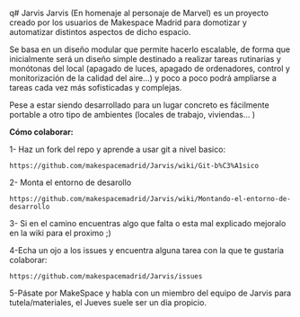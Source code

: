 q# Jarvis
Jarvis (En homenaje al personaje de Marvel) es un proyecto creado por los usuarios de Makespace Madrid para domotizar y automatizar distintos aspectos de dicho espacio.

Se basa en un diseño modular que permite hacerlo escalable, de forma que inicialmente será un diseño simple destinado a realizar tareas rutinarias y monótonas del local (apagado de luces, apagado de ordenadores, control y monitorización de la calidad del aire...) y poco a poco podrá ampliarse a tareas cada vez más sofisticadas y complejas.

Pese a estar siendo desarrollado para un lugar concreto es fácilmente portable a otro tipo de ambientes (locales de trabajo, viviendas... )


****Cómo colaborar:****


1- Haz un fork del repo y aprende a usar git a nivel basico:

    https://github.com/makespacemadrid/Jarvis/wiki/Git-b%C3%A1sico

2- Monta el entorno de desarollo

    https://github.com/makespacemadrid/Jarvis/wiki/Montando-el-entorno-de-desarrollo

3- Si en el camino encuentras algo que falta o esta mal explicado mejoralo en la wiki para el proximo ;)

4-Echa un ojo a los issues y encuentra alguna tarea con la que te gustaria colaborar:

    https://github.com/makespacemadrid/Jarvis/issues

5-Pásate por MakeSpace y habla con un miembro del equipo de Jarvis para tutela/materiales, el Jueves suele ser un dia propicio.
